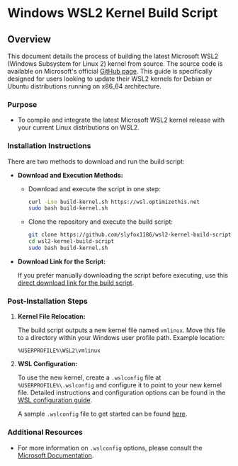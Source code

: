 # Windows WSL2 Kernel Build Script

## Overview

This document details the process of building the latest Microsoft WSL2 (Windows Subsystem for Linux 2) kernel from source. The source code is available on Microsoft's official [GitHub page](https://github.com/microsoft/WSL2-Linux-Kernel/). This guide is specifically designed for users looking to update their WSL2 kernels for Debian or Ubuntu distributions running on x86_64 architecture.

### Purpose

- To compile and integrate the latest Microsoft WSL2 kernel release with your current Linux distributions on WSL2.

### Installation Instructions

There are two methods to download and run the build script:

- **Download and Execution Methods:**

  - Download and execute the script in one step:
    ```sh
    curl -Lso build-kernel.sh https://wsl.optimizethis.net
    sudo bash build-kernel.sh
    ```
  
  - Clone the repository and execute the build script:
    ```sh
    git clone https://github.com/slyfox1186/wsl2-kernel-build-script.git
    cd wsl2-kernel-build-script
    sudo bash build-kernel.sh
    ```

- **Download Link for the Script:**

  If you prefer manually downloading the script before executing, use this [direct download link for the build script](https://wsl.optimizethis.net).

### Post-Installation Steps

1. **Kernel File Relocation:**

   The build script outputs a new kernel file named `vmlinux`. Move this file to a directory within your Windows user profile path. Example location:
   
   ```batch
   %USERPROFILE%\WSL2\vmlinux
   ```

2. **WSL Configuration:**

   To use the new kernel, create a `.wslconfig` file at `%USERPROFILE%\.wslconfig` and configure it to point to your new kernel file. Detailed instructions and configuration options can be found in the [WSL configuration guide](https://learn.microsoft.com/en-us/windows/wsl/wsl-config).

   A sample `.wslconfig` file to get started can be found [here](https://github.com/slyfox1186/windows-wsl2-kernel-build-script/blob/main/.wslconfig).

### Additional Resources

- For more information on `.wslconfig` options, please consult the [Microsoft Documentation](https://learn.microsoft.com/en-us/windows/wsl/wsl-config).

